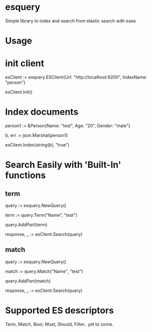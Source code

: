 # esquery
Simple library to index and search from elastic search with ease

# Usage

# init client

esClient := esquery.ESClient{Url: "http://localhost:9200", IndexName: "person"}

esClient.Init()

# Index documents

person1 := &Person{Name: "test", Age: "20", Gender: "male"}

b, err := json.Marshal(person1)

esClient.Index(string(b), "true")

# Search Easily with 'Built-In' functions

## term
query := esquery.NewQuery()

term := query.Term("Name", "test")

query.AddPart(term)

response, _ := esClient.Search(query)

## match

query := esquery.NewQuery()

match := query.Match("Name", "test")

query.AddPart(match)

response, _ := esClient.Search(query)

# Supported ES descriptors

Term, Match, Bool, Must, Should, Filter.. yet to come.
